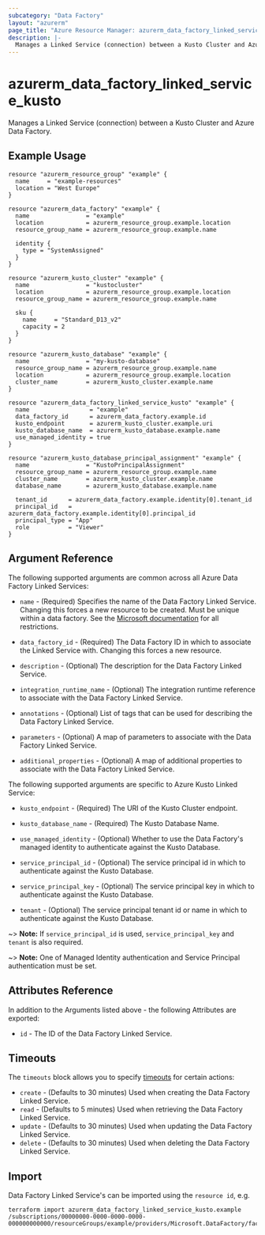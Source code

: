 ```yaml
---
subcategory: "Data Factory"
layout: "azurerm"
page_title: "Azure Resource Manager: azurerm_data_factory_linked_service_kusto"
description: |-
  Manages a Linked Service (connection) between a Kusto Cluster and Azure Data Factory.
---
```


# azurerm_data_factory_linked_service_kusto

Manages a Linked Service (connection) between a Kusto Cluster and Azure Data Factory.

## Example Usage

```hcl
resource "azurerm_resource_group" "example" {
  name     = "example-resources"
  location = "West Europe"
}

resource "azurerm_data_factory" "example" {
  name                = "example"
  location            = azurerm_resource_group.example.location
  resource_group_name = azurerm_resource_group.example.name

  identity {
    type = "SystemAssigned"
  }
}

resource "azurerm_kusto_cluster" "example" {
  name                = "kustocluster"
  location            = azurerm_resource_group.example.location
  resource_group_name = azurerm_resource_group.example.name

  sku {
    name     = "Standard_D13_v2"
    capacity = 2
  }
}

resource "azurerm_kusto_database" "example" {
  name                = "my-kusto-database"
  resource_group_name = azurerm_resource_group.example.name
  location            = azurerm_resource_group.example.location
  cluster_name        = azurerm_kusto_cluster.example.name
}

resource "azurerm_data_factory_linked_service_kusto" "example" {
  name                 = "example"
  data_factory_id      = azurerm_data_factory.example.id
  kusto_endpoint       = azurerm_kusto_cluster.example.uri
  kusto_database_name  = azurerm_kusto_database.example.name
  use_managed_identity = true
}

resource "azurerm_kusto_database_principal_assignment" "example" {
  name                = "KustoPrincipalAssignment"
  resource_group_name = azurerm_resource_group.example.name
  cluster_name        = azurerm_kusto_cluster.example.name
  database_name       = azurerm_kusto_database.example.name

  tenant_id      = azurerm_data_factory.example.identity[0].tenant_id
  principal_id   = azurerm_data_factory.example.identity[0].principal_id
  principal_type = "App"
  role           = "Viewer"
}
```

## Argument Reference

The following supported arguments are common across all Azure Data Factory Linked Services:

* `name` - (Required) Specifies the name of the Data Factory Linked Service. Changing this forces a new resource to be created. Must be unique within a data factory. See the [Microsoft documentation](https://docs.microsoft.com/azure/data-factory/naming-rules) for all restrictions.

* `data_factory_id` - (Required) The Data Factory ID in which to associate the Linked Service with. Changing this forces a new resource.

* `description` - (Optional) The description for the Data Factory Linked Service.

* `integration_runtime_name` - (Optional) The integration runtime reference to associate with the Data Factory Linked Service.

* `annotations` - (Optional) List of tags that can be used for describing the Data Factory Linked Service.

* `parameters` - (Optional) A map of parameters to associate with the Data Factory Linked Service.

* `additional_properties` - (Optional) A map of additional properties to associate with the Data Factory Linked Service.

The following supported arguments are specific to Azure Kusto Linked Service:

* `kusto_endpoint` - (Required) The URI of the Kusto Cluster endpoint.

* `kusto_database_name` - (Required) The Kusto Database Name.

* `use_managed_identity` - (Optional) Whether to use the Data Factory's managed identity to authenticate against the Kusto Database.

* `service_principal_id` - (Optional) The service principal id in which to authenticate against the Kusto Database.

* `service_principal_key` - (Optional) The service principal key in which to authenticate against the Kusto Database.

* `tenant` - (Optional) The service principal tenant id or name in which to authenticate against the Kusto Database.

~> **Note:** If `service_principal_id` is used, `service_principal_key` and `tenant` is also required.

~> **Note:** One of Managed Identity authentication and Service Principal authentication must be set.

## Attributes Reference

In addition to the Arguments listed above - the following Attributes are exported:

* `id` - The ID of the Data Factory Linked Service.

## Timeouts

The `timeouts` block allows you to specify [timeouts](https://www.terraform.io/language/resources/syntax#operation-timeouts) for certain actions:

* `create` - (Defaults to 30 minutes) Used when creating the Data Factory Linked Service.
* `read` - (Defaults to 5 minutes) Used when retrieving the Data Factory Linked Service.
* `update` - (Defaults to 30 minutes) Used when updating the Data Factory Linked Service.
* `delete` - (Defaults to 30 minutes) Used when deleting the Data Factory Linked Service.

## Import

Data Factory Linked Service's can be imported using the `resource id`, e.g.

```shell
terraform import azurerm_data_factory_linked_service_kusto.example /subscriptions/00000000-0000-0000-0000-000000000000/resourceGroups/example/providers/Microsoft.DataFactory/factories/example/linkedservices/example
```
